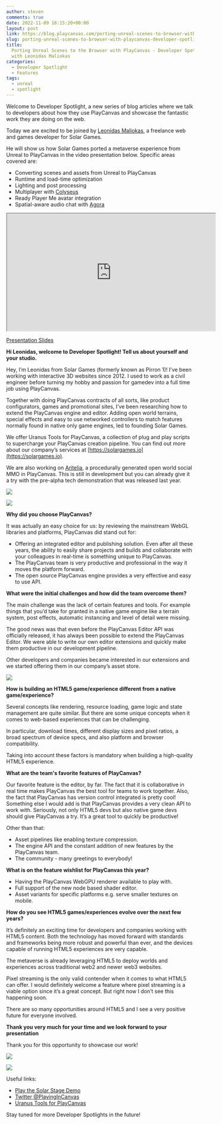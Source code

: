 ```yaml
---
author: steven
comments: true
date: 2022-11-09 16:15:20+00:00
layout: post
link: https://blog.playcanvas.com/porting-unreal-scenes-to-browser-with-playcanvas-developer-spotlight-with-leonidas-maliokas/
slug: porting-unreal-scenes-to-browser-with-playcanvas-developer-spotlight-with-leonidas-maliokas
title:
  Porting Unreal Scenes to the Browser with PlayCanvas - Developer Spotlight
  with Leonidas Maliokas
categories:
  - Developer Spotlight
  - Features
tags:
  - unreal
  - spotlight
---
```


Welcome to Developer Spotlight, a new series of blog articles where we talk to developers about how they use PlayCanvas and showcase the fantastic work they are doing on the web.

Today we are excited to be joined by [Leonidas Maliokas](https://www.linkedin.com/in/leonidas-maliokas/), a freelance web and games developer for Solar Games.

He will show us how Solar Games ported a metaverse experience from Unreal to PlayCanvas in the video presentation below. Specific areas covered are:

- Converting scenes and assets from Unreal to PlayCanvas
- Runtime and load-time optimization
- Lighting and post processing
- Multiplayer with [Colyseus](https://www.colyseus.io/)
- Ready Player Me avatar integration
- Spatial-aware audio chat with [Agora](https://www.agora.io/en/)

<div className="iframe-container">
    <iframe loading="lazy" width="560" height="315" src="https://www.youtube.com/embed/u_8-rzGkDjA" title="YouTube video player" allow="accelerometer; autoplay; clipboard-write; encrypted-media; gyroscope; picture-in-picture" allowfullscreen></iframe>
</div>

[Presentation Slides](/assets/media/Porting-Unreal-to-the-Browser-with-PlayCanvas-Developer-Spotlight-with-Leonidas-Maliokas-Slides.pdf)

**Hi Leonidas, welcome to Developer Spotlight! Tell us about yourself and your studio.**

Hey, I’m Leonidas from Solar Games (formerly known as Pirron 1)! I’ve been working with interactive 3D websites since 2012. I used to work as a civil engineer before turning my hobby and passion for gamedev into a full time job using PlayCanvas.

Together with doing PlayCanvas contracts of all sorts, like product configurators, games and promotional sites, I’ve been researching how to extend the PlayCanvas engine and editor. Adding open world terrains, special effects and easy to use networked controllers to match features normally found in native only game engines, led to founding Solar Games.

We offer Uranus Tools for PlayCanvas, a collection of plug and play scripts to supercharge your PlayCanvas creation pipeline. You can find out more about our company’s services at [https://solargames.io](https://solargames.io).

We are also working on [Aritelia](https://aritelia.io), a procedurally generated open world social MMO in PlayCanvas. This is still in development but you can already give it a try with the pre-alpha tech demonstration that was released last year.

[![](/assets/media/Leonidas-Developer-Spotlight-5.jpg)](/assets/media/Leonidas-Developer-Spotlight-5.jpg)

[![](/assets/media/Leonidas-Developer-Spotlight-1.jpg)](/assets/media/Leonidas-Developer-Spotlight-1.jpg)

**Why did you choose PlayCanvas?**

It was actually an easy choice for us: by reviewing the mainstream WebGL libraries and platforms, PlayCanvas did stand out for:

- Offering an integrated editor and publishing solution. Even after all these years, the ability to easily share projects and builds and collaborate with your colleagues in real-time is something unique to PlayCanvas.
- The PlayCanvas team is very productive and professional in the way it moves the platform forward.
- The open source PlayCanvas engine provides a very effective and easy to use API.

**What were the initial challenges and how did the team overcome them?**

The main challenge was the lack of certain features and tools. For example things that you’d take for granted in a native game engine like a terrain system, post effects, automatic instancing and level of detail were missing.

The good news was that even before the PlayCanvas Editor API was officially released, it has always been possible to extend the PlayCanvas Editor. We were able to write our own editor extensions and quickly make them productive in our development pipeline.

Other developers and companies became interested in our extensions and we started offering them in our company’s asset store.

[![](/assets/media/Leonidas-Developer-Spotlight-2.jpg)](/assets/media/Leonidas-Developer-Spotlight-2.jpg)

**How is building an HTML5 game/experience different from a native game/experience?**

Several concepts like rendering, resource loading, game logic and state management are quite similar. But there are some unique concepts when it comes to web-based experiences that can be challenging.

In particular, download times, different display sizes and pixel ratios, a broad spectrum of device specs, and also platform and browser compatibility.

Taking into account these factors is mandatory when building a high-quality HTML5 experience.

**What are the team's favorite features of PlayCanvas?**

Our favorite feature is the editor, by far. The fact that it is collaborative in real time makes PlayCanvas the best tool for teams to work together. Also, the fact that PlayCanvas has version control integrated is pretty cool! Something else I would add is that PlayCanvas provides a very clean API to work with. Seriously, not only HTML5 devs but also native game devs should give PlayCanvas a try. It’s a great tool to quickly be productive!

Other than that:

- Asset pipelines like enabling texture compression.
- The engine API and the constant addition of new features by the PlayCanvas team.
- The community - many greetings to everybody!

**What is on the feature wishlist for PlayCanvas this year?**

- Having the PlayCanvas WebGPU renderer available to play with.
- Full support of the new node based shader editor.
- Asset variants for specific platforms e.g. serve smaller textures on mobile.

**How do you see HTML5 games/experiences evolve over the next few years?**

It’s definitely an exciting time for developers and companies working with HTML5 content. Both the technology has moved forward with standards and frameworks being more robust and powerful than ever, and the devices capable of running HTML5 experiences are very capable.

The metaverse is already leveraging HTML5 to deploy worlds and experiences across traditional web2 and newer web3 websites.

Pixel streaming is the only valid contender when it comes to what HTML5 can offer. I would definitely welcome a feature where pixel streaming is a viable option since it’s a great concept. But right now I don’t see this happening soon.

There are so many opportunities around HTML5 and I see a very positive future for everyone involved.

**Thank you very much for your time and we look forward to your presentation**

Thank you for this opportunity to showcase our work!

[![](/assets/media/Leonidas-Developer-Spotlight-3.jpg)](/assets/media/Leonidas-Developer-Spotlight-3.jpg)

[![](/assets/media/Leonidas-Developer-Spotlight-6.jpg)](/assets/media/Leonidas-Developer-Spotlight-6.jpg)

Useful links:

- [Play the Solar Stage Demo](https://solargames.io/demos/solar-stage/)
- [Twitter @PlayingInCanvas](https://twitter.com/PlayingInCanvas)
- [Uranus Tools for PlayCanvas](https://solargames.io/tools/)

Stay tuned for more Developer Spotlights in the future!
